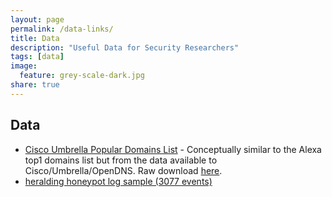 ```yaml
---
layout: page
permalink: /data-links/
title: Data
description: "Useful Data for Security Researchers"
tags: [data]
image:
  feature: grey-scale-dark.jpg
share: true
---
```


## Data

* [Cisco Umbrella Popular Domains List](http://s3-us-west-1.amazonaws.com/umbrella-static/index.html) - Conceptually similar to the Alexa top1 domains list but from the data available to Cisco/Umbrella/OpenDNS.  Raw download [here](http://s3-us-west-1.amazonaws.com/umbrella-static/top-1m.csv.zip).
* [heralding honeypot log sample (3077 events)](/data/heralding_activity.log.gz)
